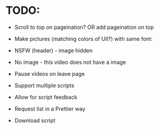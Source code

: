 # TODO:
- Scroll to top on pageination? OR add pageination on top
- Make pictures (matching colors of UII?) with same font:
 - NSFW (header) - image hidden
 - No image - this video does not have a image
- Pause videos on leave page
- Support multiple scripts
- Allow for script feedback


- Request list in a Prettier way
- Download script
